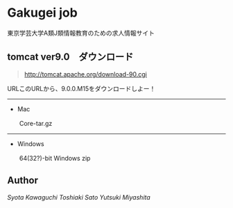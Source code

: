 # Gakugei job
東京学芸大学A類J類情報教育のための求人情報サイト

## tomcat ver9.0　ダウンロード
>http://tomcat.apache.org/download-90.cgi
 
URLこのURLから、9.0.0.M15をダウンロードしよー！
***
 
- Mac
 
　　Core-tar.gz
 
***
- Windows
 
　　64(32?)-bit Windows zip

## Author
_Syota_ _Kawaguchi_
_Toshiaki_ _Sato_ 
_Yutsuki_ _Miyashita_
